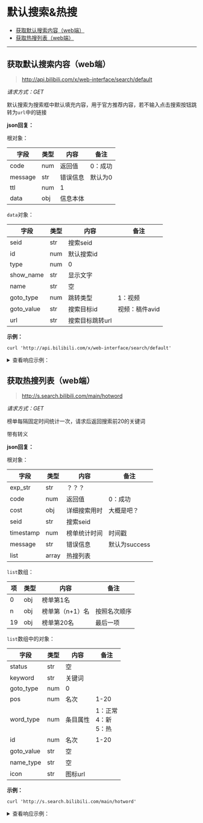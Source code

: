 # 默认搜索&热搜

- [获取默认搜索内容（web端）](#获取默认搜索内容（web端）)
- [获取热搜列表（web端）](#获取热搜列表（web端）)

---

## 获取默认搜索内容（web端）

> http://api.bilibili.com/x/web-interface/search/default

*请求方式：GET*

默认搜索为搜索框中默认填充内容，用于官方推荐内容，若不输入点击搜索按钮跳转为`url`中的链接

**json回复：**

根对象：

| 字段    | 类型 | 内容     | 备注    |
| ------- | ---- | -------- | ------- |
| code    | num  | 返回值   | 0：成功 |
| message | str  | 错误信息 | 默认为0 |
| ttl     | num  | 1        |         |
| data    | obj  | 信息本体 |         |

`data`对象：

| 字段       | 类型 | 内容            | 备注           |
| ---------- | ---- | --------------- | -------------- |
| seid       | str  | 搜索seid        |                |
| id         | num  | 默认搜索id      |                |
| type       | num  | 0               |                |
| show_name  | str  | 显示文字        |                |
| name       | str  | 空              |                |
| goto_type  | num  | 跳转类型        | 1：视频        |
| goto_value | str  | 搜索目标id      | 视频：稿件avid |
| url        | str  | 搜索目标跳转url |                |

**示例：**

```shell
curl 'http://api.bilibili.com/x/web-interface/search/default'
```

<details>
<summary>查看响应示例：</summary>

```json
{
    "code": 0,
    "message": "0",
    "ttl": 1,
    "data": {
        "seid": "17607543598496143098",
        "id": 3296036255232726331,
        "type": 0,
        "show_name": "歪果仁在中国做模特能赚多少钱？",
        "name": "",
        "goto_type": 1,
        "goto_value": "243920322",
        "url": "https://www.bilibili.com/video/BV1Tv411q7gx"
    }
}
```

</details>

## 获取热搜列表（web端）

> http://s.search.bilibili.com/main/hotword

*请求方式：GET*

榜单每隔固定时间统计一次，请求后返回搜索前20的关键词

带有转义

**json回复：**

根对象：

| 字段      | 类型  | 内容         | 备注          |
| --------- | ----- | ------------ | ------------- |
| exp_str   | str   | ？？？       |               |
| code      | num   | 返回值       | 0：成功       |
| cost      | obj   | 详细搜索用时 | 大概是吧？    |
| seid      | str   | 搜索seid     |               |
| timestamp | num   | 榜单统计时间 | 时间戳        |
| message   | str   | 错误信息     | 默认为success |
| list      | array | 热搜列表     |               |

`list`数组：

| 项   | 类型 | 内容            | 备注         |
| ---- | ---- | --------------- | ------------ |
| 0    | obj  | 榜单第1名       |              |
| n    | obj  | 榜单第（n+1）名 | 按照名次顺序 |
| 19   | obj  | 榜单第20名      | 最后一项     |

`list`数组中的对象：

| 字段       | 类型 | 内容     | 备注                          |
| ---------- | ---- | -------- | ----------------------------- |
| status     | str  | 空       |                               |
| keyword    | str  | 关键词   |                               |
| goto_type  | num  | 0        |                               |
| pos        | num  | 名次     | 1-20                          |
| word_type  | num  | 条目属性 | 1：正常<br />4：新<br />5：热 |
| id         | num  | 名次     | 1-20                          |
| goto_value | str  | 空       |                               |
| name_type  | str  | 空       |                               |
| icon       | str  | 图标url  |                               |

**示例：**

```shell
curl 'http://s.search.bilibili.com/main/hotword'
```

<details>
<summary>查看响应示例：</summary>

```json
{
    "exp_str": "8104#8200#8300#8401#8500#5502#6699",
    "code": 0,
    "cost": {
        "reas_request": "0.001895",
        "params_check": "0.000127",
        "reas_response_format": "0.000098",
        "deserialize_response": "0.000080",
        "reas_request_format": "0.000076",
        "total": "0.002479",
        "main_handler": "0.002252"
    },
    "seid": "9318821020548476185",
    "timestamp": 1596034742,
    "message": "success",
    "list": [
        {
            "status": "",
            "keyword": "特朗普",
            "goto_type": 0,
            "pos": 1,
            "word_type": 1,
            "id": 1,
            "goto_value": "",
            "name_type": "",
            "icon": ""
        },
        {
            "status": "",
            "keyword": "武汉协和医院",
            "goto_type": 0,
            "pos": 2,
            "word_type": 5,
            "id": 2,
            "goto_value": "",
            "name_type": "",
            "icon": "http://i0.hdslb.com/bfs/feed-admin/e9e7a2d8497d4063421b685e72680bf1cfb99a0d.png"
        },
        {
            "status": "",
            "keyword": "元龙",
            "goto_type": 0,
            "pos": 3,
            "word_type": 5,
            "id": 3,
            "goto_value": "",
            "name_type": "",
            "icon": "http://i0.hdslb.com/bfs/feed-admin/e9e7a2d8497d4063421b685e72680bf1cfb99a0d.png"
        },
        {
            "status": "",
            "keyword": "周深",
            "goto_type": 0,
            "pos": 4,
            "word_type": 4,
            "id": 4,
            "goto_value": "",
            "name_type": "",
            "icon": "http://i0.hdslb.com/bfs/feed-admin/4d579fb61f9655316582db193118bba3a721eec0.png"
        },
        {
            "status": "",
            "keyword": "徐大sao",
            "goto_type": 0,
            "pos": 5,
            "word_type": 4,
            "id": 5,
            "goto_value": "",
            "name_type": "",
            "icon": "http://i0.hdslb.com/bfs/feed-admin/4d579fb61f9655316582db193118bba3a721eec0.png"
        },
        {
            "status": "",
            "keyword": "FPX",
            "goto_type": 0,
            "pos": 6,
            "word_type": 4,
            "id": 6,
            "goto_value": "",
            "name_type": "",
            "icon": "http://i0.hdslb.com/bfs/feed-admin/4d579fb61f9655316582db193118bba3a721eec0.png"
        },
        {
            "status": "",
            "keyword": "BLACKPINK",
            "goto_type": 0,
            "pos": 7,
            "word_type": 1,
            "id": 7,
            "goto_value": "",
            "name_type": "",
            "icon": ""
        },
        {
            "status": "",
            "keyword": "沈力",
            "goto_type": 0,
            "pos": 8,
            "word_type": 1,
            "id": 8,
            "goto_value": "",
            "name_type": "",
            "icon": ""
        },
        {
            "status": "",
            "keyword": "老番茄",
            "goto_type": 0,
            "pos": 9,
            "word_type": 1,
            "id": 9,
            "goto_value": "",
            "name_type": "",
            "icon": ""
        },
        {
            "status": "",
            "keyword": "JDG",
            "goto_type": 0,
            "pos": 10,
            "word_type": 4,
            "id": 10,
            "goto_value": "",
            "name_type": "",
            "icon": "http://i0.hdslb.com/bfs/feed-admin/4d579fb61f9655316582db193118bba3a721eec0.png"
        },
        {
            "status": "",
            "keyword": "荒废工厂",
            "goto_type": 0,
            "pos": 11,
            "word_type": 1,
            "id": 11,
            "goto_value": "",
            "name_type": "",
            "icon": ""
        },
        {
            "status": "",
            "keyword": "活着",
            "goto_type": 0,
            "pos": 12,
            "word_type": 1,
            "id": 12,
            "goto_value": "",
            "name_type": "",
            "icon": ""
        },
        {
            "status": "",
            "keyword": "明日方舟",
            "goto_type": 0,
            "pos": 13,
            "word_type": 1,
            "id": 13,
            "goto_value": "",
            "name_type": "",
            "icon": ""
        },
        {
            "status": "",
            "keyword": "创造营2020",
            "goto_type": 0,
            "pos": 14,
            "word_type": 1,
            "id": 14,
            "goto_value": "",
            "name_type": "",
            "icon": ""
        },
        {
            "status": "",
            "keyword": "黑人抬棺",
            "goto_type": 0,
            "pos": 15,
            "word_type": 1,
            "id": 15,
            "goto_value": "",
            "name_type": "",
            "icon": ""
        },
        {
            "status": "",
            "keyword": "名侦探柯南",
            "goto_type": 0,
            "pos": 16,
            "word_type": 1,
            "id": 16,
            "goto_value": "",
            "name_type": "",
            "icon": ""
        },
        {
            "status": "",
            "keyword": "fpx",
            "goto_type": 0,
            "pos": 17,
            "word_type": 1,
            "id": 17,
            "goto_value": "",
            "name_type": "",
            "icon": ""
        },
        {
            "status": "",
            "keyword": "csgo",
            "goto_type": 0,
            "pos": 18,
            "word_type": 1,
            "id": 18,
            "goto_value": "",
            "name_type": "",
            "icon": ""
        },
        {
            "status": "",
            "keyword": "正道的光",
            "goto_type": 0,
            "pos": 19,
            "word_type": 1,
            "id": 19,
            "goto_value": "",
            "name_type": "",
            "icon": ""
        },
        {
            "status": "",
            "keyword": "bts",
            "goto_type": 0,
            "pos": 20,
            "word_type": 1,
            "id": 20,
            "goto_value": "",
            "name_type": "",
            "icon": ""
        }
    ]
}
```

</details>